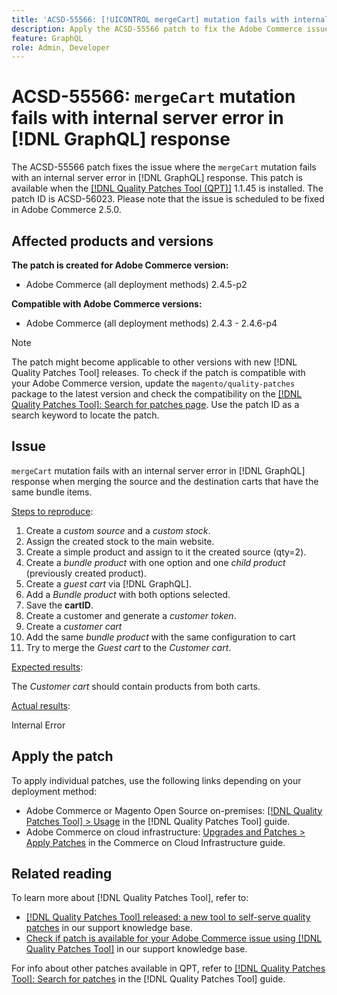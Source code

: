 ```yaml
---
title: 'ACSD-55566: [!UICONTROL mergeCart] mutation fails with internal server error in [!DNL GraphQL] response'
description: Apply the ACSD-55566 patch to fix the Adobe Commerce issue where the `mergeCart` mutation fails with an internal server error in [!DNL GraphQL] response when merging the source and the destination carts that have the same bundle items.
feature: GraphQL
role: Admin, Developer
---
```

# ACSD-55566: `mergeCart` mutation fails with internal server error in [!DNL GraphQL] response

The ACSD-55566 patch fixes the issue where the `mergeCart` mutation fails with an internal server error in [!DNL GraphQL] response. This patch is available when the [[!DNL Quality Patches Tool (QPT)]](/help/announcements/adobe-commerce-announcements/magento-quality-patches-released-new-tool-to-self-serve-quality-patches.md) 1.1.45 is installed. The patch ID is ACSD-56023. Please note that the issue is scheduled to be fixed in Adobe Commerce 2.5.0.

## Affected products and versions

**The patch is created for Adobe Commerce version:**

* Adobe Commerce (all deployment methods) 2.4.5-p2

**Compatible with Adobe Commerce versions:**

* Adobe Commerce (all deployment methods) 2.4.3 - 2.4.6-p4

>[!NOTE]
>
>The patch might become applicable to other versions with new [!DNL Quality Patches Tool] releases. To check if the patch is compatible with your Adobe Commerce version, update the `magento/quality-patches` package to the latest version and check the compatibility on the [[!DNL Quality Patches Tool]: Search for patches page](https://experienceleague.adobe.com/tools/commerce-quality-patches/index.html). Use the patch ID as a search keyword to locate the patch.

## Issue

`mergeCart` mutation fails with an internal server error in [!DNL GraphQL] response when merging the source and the destination carts that have the same bundle items.

<u>Steps to reproduce</u>:

1. Create a *custom source* and a *custom stock*.
1. Assign the created stock to the main website.
1. Create a simple product and assign to it the created source (qty=2).
1. Create a *bundle product* with one option and one *child product* (previously created product).
1. Create a *guest cart* via [!DNL GraphQL].
1. Add a *Bundle product* with both options selected.
1. Save the **cartID**.
1. Create a customer and generate a *customer token*.
1. Create a *customer cart*
1. Add the same *bundle product* with the same configuration to cart
1. Try to merge the *Guest cart* to the *Customer cart*.

<u>Expected results</u>:

The *Customer cart* should contain products from both carts.

<u>Actual results</u>:

Internal Error

## Apply the patch

To apply individual patches, use the following links depending on your deployment method:

* Adobe Commerce or Magento Open Source on-premises: [[!DNL Quality Patches Tool] > Usage](https://experienceleague.adobe.com/docs/commerce-operations/tools/quality-patches-tool/usage.html) in the [!DNL Quality Patches Tool] guide.
* Adobe Commerce on cloud infrastructure: [Upgrades and Patches > Apply Patches](https://experienceleague.adobe.com/docs/commerce-cloud-service/user-guide/develop/upgrade/apply-patches.html) in the Commerce on Cloud Infrastructure guide.

## Related reading

To learn more about [!DNL Quality Patches Tool], refer to:

* [[!DNL Quality Patches Tool] released: a new tool to self-serve quality patches](/help/announcements/adobe-commerce-announcements/magento-quality-patches-released-new-tool-to-self-serve-quality-patches.md) in our support knowledge base.
* [Check if patch is available for your Adobe Commerce issue using [!DNL Quality Patches Tool]](/help/support-tools/patches-available-in-qpt-tool/check-patch-for-magento-issue-with-magento-quality-patches.md) in our support knowledge base.

For info about other patches available in QPT, refer to [[!DNL Quality Patches Tool]: Search for patches](https://experienceleague.adobe.com/tools/commerce-quality-patches/index.html) in the [!DNL Quality Patches Tool] guide.
